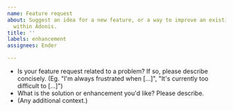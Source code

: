 ```yaml
---
name: Feature request
about: Suggest an idea for a new feature, or a way to improve an existing feature
  within Adonis.
title: ''
labels: enhancement
assignees: Ender

---
```


- Is your feature request related to a problem? If so, please describe concisely. (Eg. "I'm always frustrated when [...]", "It's currently too difficult to [...]")
- What is the solution or enhancement you'd like? Please describe.
- (Any additional context.)
